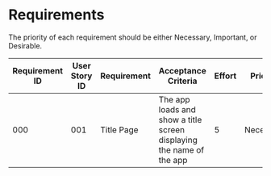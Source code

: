 # Requirements

The priority of each requirement should be either Necessary, Important, or Desirable.

| Requirement ID  | User Story ID | Requirement | Acceptance Criteria | Effort  | Priority  | Status  |
| ---             | ---           | ---         | ---                 | ---     | ---       | ---     |
|             000 |           001 | Title Page  | The app loads and show a title screen displaying the name of the app | 5 | Necessary | Sprint Backlog |
